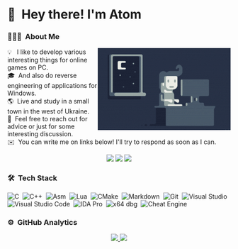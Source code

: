 # 👋 &nbsp;Hey there! I'm Atom


### 👨🏻‍💻 &nbsp;About Me

<img alt="Night Coding" src="https://raw.githubusercontent.com/AVS1508/AVS1508/master/assets/Night-Coding.gif" align="right"/>

💡 &nbsp; I like to develop various interesting things for online games on PC.\
🎓 &nbsp;And also do reverse engineering of applications for Windows.\
🌎 &nbsp;Live and study in a small town in the west of Ukraine.\
💬 &nbsp;Feel free to reach out for advice or just for some interesting discussion.\
✉️ &nbsp;You can write me on links below! I'll try to respond as soon as I can.

<p align="center">
<a href="mailto:vgolumbivskii@ukr.net"><img src="https://img.shields.io/badge/-vgolumbivskii@ukr.net-d1cc36?style=flat&logo=Gmail&logoColor=white"/></a>
<a href="https://discordapp.com/users/327892422187024394"><img src="https://img.shields.io/badge/-@atom8289-5562ea?style=flat&logo=Discord&logoColor=white"/></a>
<a href="https://t.me/boredatom"><img src="https://img.shields.io/badge/-@boredatom-1769FF?style=flat&logo=Telegram&logoColor=white"/></a>
</p>


### 🛠 &nbsp;Tech Stack

![C](https://img.shields.io/badge/-C-05122A?style=flat&logo=C&logoColor=A8B9CC)&nbsp;
![C++](https://img.shields.io/badge/-C++-05122A?style=flat&logo=C%2B%2B&logoColor=00599C)&nbsp;
![Asm](https://img.shields.io/badge/-Asm-05122A?style=flat&logo=Intel&logoColor=00599C)&nbsp;
![Lua](https://img.shields.io/badge/-Lua-05122A?style=flat&logo=Lua&logoColor=00599C)&nbsp;
![CMake](https://img.shields.io/badge/-CMake-05122A?style=flat&logo=cmake)&nbsp;
![Markdown](https://img.shields.io/badge/-Markdown-05122A?style=flat&logo=markdown)&nbsp;
![Git](https://img.shields.io/badge/-Git-05122A?style=flat&logo=git)&nbsp;
![Visual Studio](https://img.shields.io/badge/-Visual%20Studio%20-05122A?style=flat&logo=visual-studio&logoColor=007ACC)&nbsp;
![Visual Studio Code](https://img.shields.io/badge/-VS%20Code-05122A?style=flat&logo=visual-studio-code&logoColor=007ACC)&nbsp;
![IDA Pro](https://img.shields.io/badge/-IDA%20Pro%20-05122A?style=flat)&nbsp;
![x64 dbg](https://img.shields.io/badge/-x64%20dbg%20-05122A?style=flat)&nbsp;
![Cheat Engine](https://img.shields.io/badge/-Cheat%20Engine%20-05122A?style=flat)&nbsp;

### ⚙️ &nbsp;GitHub Analytics

<p align="center">
<a href="https://github.com/FrostAtom">
  <img height="180em" src="https://github-readme-stats-eight-theta.vercel.app/api?username=FrostAtom&show_icons=true&theme=algolia&include_all_commits=true&count_private=true"/>
  <img height="180em" src="https://github-readme-stats-eight-theta.vercel.app/api/top-langs/?username=FrostAtom&layout=compact&langs_count=8&theme=algolia"/>
</a>
</p>
